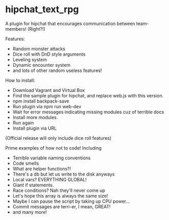# hipchat_text_rpg
A plugin for hipchat that encourages communication between team-members! (Right?!)

Features:
* Random monster attacks
* Dice roll with DnD style arguments
* Leveling system
* Dynamic encounter system
* and lots of other random useless features!

How to install:
* Download Vagrant and Virtual Box
* Find the sample plugin for hipchat, and replace web.js with this version.
* npm install backpack-save
* Run plugin via npm run web-dev
* Wait for error messages indicating missing modules cuz of terrible docs
* Install more modules.
* Run again
* Install plugin via URL

(Official release will only include dice roll features)

Prime examples of how not to code! Including
* Terrible variable naming conventions
* Code smells
* What are helper functions?!
* There's a db but let us write to the disk anyways
* Local vars? EVERYTHING GLOBAL!
* Giant if statements.
* Race conditions? Nah they'll never come up
* Let's hope this array is always the same size!
* Maybe I can pause the script by taking up CPU power...
* Commit messages are terri-er, I mean, GREAT!
* and many more!
